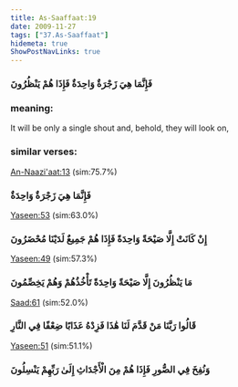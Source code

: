 ```yaml
---
title: As-Saaffaat:19
date: 2009-11-27
tags: ["37.As-Saaffaat"]
hidemeta: true 
ShowPostNavLinks: true 
---
```

### فَإِنَّمَا هِيَ زَجْرَةٌ وَاحِدَةٌ فَإِذَا هُمْ يَنْظُرُونَ
### meaning: 
It will be only a single shout and, behold, they will look on,
### similar verses: 

[An-Naazi'aat:13](/79/13) (sim:75.7%)

### فَإِنَّمَا هِيَ زَجْرَةٌ وَاحِدَةٌ

[Yaseen:53](/36/53) (sim:63.0%)

### إِنْ كَانَتْ إِلَّا صَيْحَةً وَاحِدَةً فَإِذَا هُمْ جَمِيعٌ لَدَيْنَا مُحْضَرُونَ

[Yaseen:49](/36/49) (sim:57.3%)

### مَا يَنْظُرُونَ إِلَّا صَيْحَةً وَاحِدَةً تَأْخُذُهُمْ وَهُمْ يَخِصِّمُونَ

[Saad:61](/38/61) (sim:52.0%)

### قَالُوا رَبَّنَا مَنْ قَدَّمَ لَنَا هَٰذَا فَزِدْهُ عَذَابًا ضِعْفًا فِي النَّارِ

[Yaseen:51](/36/51) (sim:51.1%)

### وَنُفِخَ فِي الصُّورِ فَإِذَا هُمْ مِنَ الْأَجْدَاثِ إِلَىٰ رَبِّهِمْ يَنْسِلُونَ
